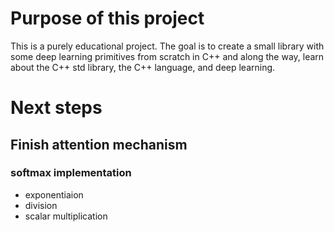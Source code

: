 # Purpose of this project

This is a purely educational project. The goal is to create a small library with some deep learning primitives from scratch in C++ and along the way,
learn about the C++ std library, the C++ language, and deep learning.

# Next steps
## Finish attention mechanism
###  softmax implementation
- exponentiaion
- division
- scalar multiplication




